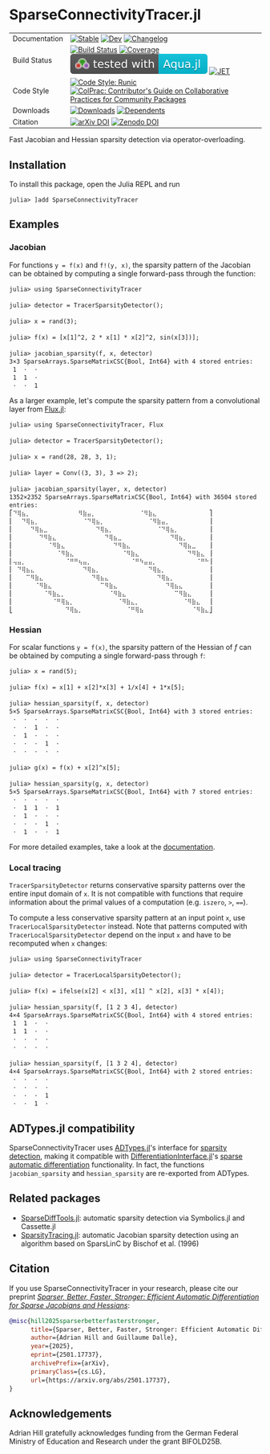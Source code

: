 # SparseConnectivityTracer.jl
|               |                                                                     | 
|:--------------|:--------------------------------------------------------------------|
| Documentation | [![Stable](https://img.shields.io/badge/docs-stable-blue.svg)](https://adrhill.github.io/SparseConnectivityTracer.jl/stable/) [![Dev](https://img.shields.io/badge/docs-dev-blue.svg)](https://adrhill.github.io/SparseConnectivityTracer.jl/dev/) [![Changelog](https://img.shields.io/badge/news-changelog-yellow.svg)](https://github.com/adrhill/SparseConnectivityTracer.jl/blob/main/CHANGELOG.md) |
| Build Status  | [![Build Status](https://github.com/adrhill/SparseConnectivityTracer.jl/actions/workflows/CI.yml/badge.svg?branch=main)](https://github.com/adrhill/SparseConnectivityTracer.jl/actions/workflows/CI.yml?query=branch%3Amain) [![Coverage](https://codecov.io/gh/adrhill/SparseConnectivityTracer.jl/branch/main/graph/badge.svg)](https://codecov.io/gh/adrhill/SparseConnectivityTracer.jl) [![Aqua](https://raw.githubusercontent.com/JuliaTesting/Aqua.jl/master/badge.svg)](https://github.com/JuliaTesting/Aqua.jl) [![JET](https://img.shields.io/badge/%F0%9F%9B%A9%EF%B8%8F_tested_with-JET.jl-233f9a.svg)](https://github.com/aviatesk/JET.jl) |
| Code Style    | [![Code Style: Runic](https://img.shields.io/badge/code_style-%E1%9A%B1%E1%9A%A2%E1%9A%BE%E1%9B%81%E1%9A%B2-black)](https://github.com/fredrikekre/Runic.jl) [![ColPrac: Contributor's Guide on Collaborative Practices for Community Packages](https://img.shields.io/badge/ColPrac-Contributor's%20Guide-blueviolet)](https://github.com/SciML/ColPrac) | 
| Downloads     | [![Downloads](https://img.shields.io/badge/dynamic/json?url=http%3A%2F%2Fjuliapkgstats.com%2Fapi%2Fv1%2Fmonthly_downloads%2FSparseConnectivityTracer&query=total_requests&suffix=%2Fmonth&label=Downloads)](http://juliapkgstats.com/pkg/SparseConnectivityTracer) [![Dependents](https://juliahub.com/docs/General/SparseConnectivityTracer/stable/deps.svg)](https://juliahub.com/ui/Packages/General/SparseConnectivityTracer?t=2) |
| Citation      | [![arXiv DOI](https://img.shields.io/badge/DOI-10.48550/arXiv.2501.17737-red)](https://arxiv.org/abs/2501.17737) [![Zenodo DOI](https://zenodo.org/badge/778978853.svg)](https://zenodo.org/doi/10.5281/zenodo.13138554) |

Fast Jacobian and Hessian sparsity detection via operator-overloading.

## Installation 
To install this package, open the Julia REPL and run 

```julia-repl
julia> ]add SparseConnectivityTracer
```

## Examples
### Jacobian

For functions `y = f(x)` and `f!(y, x)`, the sparsity pattern of the Jacobian can be obtained
by computing a single forward-pass through the function:

```julia-repl
julia> using SparseConnectivityTracer

julia> detector = TracerSparsityDetector();

julia> x = rand(3);

julia> f(x) = [x[1]^2, 2 * x[1] * x[2]^2, sin(x[3])];

julia> jacobian_sparsity(f, x, detector)
3×3 SparseArrays.SparseMatrixCSC{Bool, Int64} with 4 stored entries:
 1  ⋅  ⋅
 1  1  ⋅
 ⋅  ⋅  1
```

As a larger example, let's compute the sparsity pattern from a convolutional layer from [Flux.jl](https://github.com/FluxML/Flux.jl):

```julia-repl
julia> using SparseConnectivityTracer, Flux

julia> detector = TracerSparsityDetector();

julia> x = rand(28, 28, 3, 1);

julia> layer = Conv((3, 3), 3 => 2);

julia> jacobian_sparsity(layer, x, detector)
1352×2352 SparseArrays.SparseMatrixCSC{Bool, Int64} with 36504 stored entries:
⎡⠙⢿⣦⡀⠀⠀⠀⠀⠀⠀⠀⠀⠀⠀⠀⠻⣷⣤⡀⠀⠀⠀⠀⠀⠀⠀⠀⠀⠀⠈⠻⣷⣄⠀⠀⠀⠀⠀⠀⠀⠀⠀⠀⠀⠀⎤
⎢⠀⠀⠙⢿⣦⡀⠀⠀⠀⠀⠀⠀⠀⠀⠀⠀⠈⠙⢿⣦⡀⠀⠀⠀⠀⠀⠀⠀⠀⠀⠀⠈⠻⣷⣤⡀⠀⠀⠀⠀⠀⠀⠀⠀⠀⎥
⎢⠀⠀⠀⠀⠙⢿⣦⣀⠀⠀⠀⠀⠀⠀⠀⠀⠀⠀⠀⠙⢿⣦⡀⠀⠀⠀⠀⠀⠀⠀⠀⠀⠀⠈⠙⢿⣦⡀⠀⠀⠀⠀⠀⠀⠀⎥
⎢⠀⠀⠀⠀⠀⠀⠙⠻⣷⣄⠀⠀⠀⠀⠀⠀⠀⠀⠀⠀⠀⠙⢿⣦⣀⠀⠀⠀⠀⠀⠀⠀⠀⠀⠀⠀⠙⢿⣦⡀⠀⠀⠀⠀⠀⎥
⎢⠀⠀⠀⠀⠀⠀⠀⠀⠈⠻⣷⣄⠀⠀⠀⠀⠀⠀⠀⠀⠀⠀⠀⠙⠻⣷⣄⠀⠀⠀⠀⠀⠀⠀⠀⠀⠀⠀⠙⢿⣦⣀⠀⠀⠀⎥
⎢⠀⠀⠀⠀⠀⠀⠀⠀⠀⠀⠈⠻⣷⣄⠀⠀⠀⠀⠀⠀⠀⠀⠀⠀⠀⠈⠻⣷⣄⠀⠀⠀⠀⠀⠀⠀⠀⠀⠀⠀⠙⠻⣷⣄⠀⎥
⎢⢤⣤⡀⠀⠀⠀⠀⠀⠀⠀⠀⠀⠈⠛⠛⢦⣤⡀⠀⠀⠀⠀⠀⠀⠀⠀⠀⠈⠛⠳⣤⣤⡀⠀⠀⠀⠀⠀⠀⠀⠀⠀⠈⠛⠓⎥
⎢⠀⠙⢿⣦⣄⠀⠀⠀⠀⠀⠀⠀⠀⠀⠀⠀⠙⢿⣦⡀⠀⠀⠀⠀⠀⠀⠀⠀⠀⠀⠀⠙⢿⣦⡀⠀⠀⠀⠀⠀⠀⠀⠀⠀⠀⎥
⎢⠀⠀⠀⠉⠻⣷⣄⠀⠀⠀⠀⠀⠀⠀⠀⠀⠀⠀⠙⢿⣦⣄⠀⠀⠀⠀⠀⠀⠀⠀⠀⠀⠀⠙⢿⣦⡀⠀⠀⠀⠀⠀⠀⠀⠀⎥
⎢⠀⠀⠀⠀⠀⠈⠻⣷⣄⠀⠀⠀⠀⠀⠀⠀⠀⠀⠀⠀⠉⠻⣷⣄⠀⠀⠀⠀⠀⠀⠀⠀⠀⠀⠀⠙⢿⣦⣄⠀⠀⠀⠀⠀⠀⎥
⎢⠀⠀⠀⠀⠀⠀⠀⠈⠻⣷⣄⡀⠀⠀⠀⠀⠀⠀⠀⠀⠀⠀⠈⠻⣷⣄⠀⠀⠀⠀⠀⠀⠀⠀⠀⠀⠀⠉⠻⣷⣄⠀⠀⠀⠀⎥
⎢⠀⠀⠀⠀⠀⠀⠀⠀⠀⠈⠛⢿⣦⡀⠀⠀⠀⠀⠀⠀⠀⠀⠀⠀⠈⠻⣷⣄⡀⠀⠀⠀⠀⠀⠀⠀⠀⠀⠀⠈⠻⣷⣄⠀⠀⎥
⎣⠀⠀⠀⠀⠀⠀⠀⠀⠀⠀⠀⠀⠙⢿⣦⡀⠀⠀⠀⠀⠀⠀⠀⠀⠀⠀⠈⠛⢿⣦⠀⠀⠀⠀⠀⠀⠀⠀⠀⠀⠀⠈⠻⣷⣄⎦
```

### Hessian

For scalar functions `y = f(x)`, the sparsity pattern of the Hessian of $f$ can be obtained
by computing a single forward-pass through `f`:

```julia-repl
julia> x = rand(5);

julia> f(x) = x[1] + x[2]*x[3] + 1/x[4] + 1*x[5];

julia> hessian_sparsity(f, x, detector)
5×5 SparseArrays.SparseMatrixCSC{Bool, Int64} with 3 stored entries:
 ⋅  ⋅  ⋅  ⋅  ⋅
 ⋅  ⋅  1  ⋅  ⋅
 ⋅  1  ⋅  ⋅  ⋅
 ⋅  ⋅  ⋅  1  ⋅
 ⋅  ⋅  ⋅  ⋅  ⋅

julia> g(x) = f(x) + x[2]^x[5];

julia> hessian_sparsity(g, x, detector)
5×5 SparseArrays.SparseMatrixCSC{Bool, Int64} with 7 stored entries:
 ⋅  ⋅  ⋅  ⋅  ⋅
 ⋅  1  1  ⋅  1
 ⋅  1  ⋅  ⋅  ⋅
 ⋅  ⋅  ⋅  1  ⋅
 ⋅  1  ⋅  ⋅  1
```

For more detailed examples, take a look at the [documentation](https://adrianhill.de/SparseConnectivityTracer.jl/stable).

### Local tracing

`TracerSparsityDetector` returns conservative sparsity patterns over the entire input domain of `x`. 
It is not compatible with functions that require information about the primal values of a computation (e.g. `iszero`, `>`, `==`).

To compute a less conservative sparsity pattern at an input point `x`, use `TracerLocalSparsityDetector` instead.
Note that patterns computed with `TracerLocalSparsityDetector` depend on the input `x` and have to be recomputed when `x` changes:

```julia-repl
julia> using SparseConnectivityTracer

julia> detector = TracerLocalSparsityDetector();

julia> f(x) = ifelse(x[2] < x[3], x[1] ^ x[2], x[3] * x[4]);

julia> hessian_sparsity(f, [1 2 3 4], detector)
4×4 SparseArrays.SparseMatrixCSC{Bool, Int64} with 4 stored entries:
 1  1  ⋅  ⋅
 1  1  ⋅  ⋅
 ⋅  ⋅  ⋅  ⋅
 ⋅  ⋅  ⋅  ⋅

julia> hessian_sparsity(f, [1 3 2 4], detector)
4×4 SparseArrays.SparseMatrixCSC{Bool, Int64} with 2 stored entries:
 ⋅  ⋅  ⋅  ⋅
 ⋅  ⋅  ⋅  ⋅
 ⋅  ⋅  ⋅  1
 ⋅  ⋅  1  ⋅
```

## ADTypes.jl compatibility
SparseConnectivityTracer uses [ADTypes.jl](https://github.com/SciML/ADTypes.jl)'s interface for [sparsity detection](https://sciml.github.io/ADTypes.jl/stable/#Sparsity-detector),
making it compatible with [DifferentiationInterface.jl](https://github.com/gdalle/DifferentiationInterface.jl)'s [sparse automatic differentiation](https://juliadiff.org/DifferentiationInterface.jl/DifferentiationInterface/stable/tutorials/advanced/#Sparsity) functionality.
In fact, the functions `jacobian_sparsity` and `hessian_sparsity` are re-exported from ADTypes.

## Related packages
* [SparseDiffTools.jl](https://github.com/JuliaDiff/SparseDiffTools.jl): automatic sparsity detection via Symbolics.jl and Cassette.jl
* [SparsityTracing.jl](https://github.com/PALEOtoolkit/SparsityTracing.jl): automatic Jacobian sparsity detection using an algorithm based on SparsLinC by Bischof et al. (1996)

## Citation

If you use SparseConnectivityTracer in your research, please cite our preprint [*Sparser, Better, Faster, Stronger: Efficient Automatic Differentiation for Sparse Jacobians and Hessians*](https://arxiv.org/abs/2501.17737):

```bibtex
@misc{hill2025sparserbetterfasterstronger,
      title={Sparser, Better, Faster, Stronger: Efficient Automatic Differentiation for Sparse Jacobians and Hessians}, 
      author={Adrian Hill and Guillaume Dalle},
      year={2025},
      eprint={2501.17737},
      archivePrefix={arXiv},
      primaryClass={cs.LG},
      url={https://arxiv.org/abs/2501.17737}, 
}
```

## Acknowledgements

Adrian Hill gratefully acknowledges funding from the German Federal Ministry of Education and Research under the grant BIFOLD25B.
